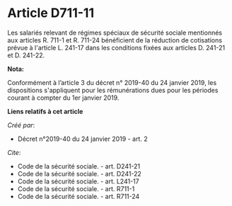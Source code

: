 # Article D711-11

Les salariés relevant de régimes spéciaux de sécurité sociale mentionnés aux articles R. 711-1 et R. 711-24 bénéficient de la
réduction de cotisations prévue à l'article L. 241-17 dans les conditions fixées aux articles D. 241-21 et D. 241-22.

**Nota:**

Conformément à l’article 3 du décret n° 2019-40 du 24 janvier 2019, les dispositions s'appliquent pour les rémunérations dues
pour les périodes courant à compter du 1er janvier 2019.

**Liens relatifs à cet article**

_Créé par_:

  - Décret n°2019-40 du 24 janvier 2019 - art. 2

_Cite_:

  - Code de la sécurité sociale. - art. D241-21
  - Code de la sécurité sociale. - art. D241-22
  - Code de la sécurité sociale. - art. L241-17
  - Code de la sécurité sociale. - art. R711-1
  - Code de la sécurité sociale. - art. R711-24
